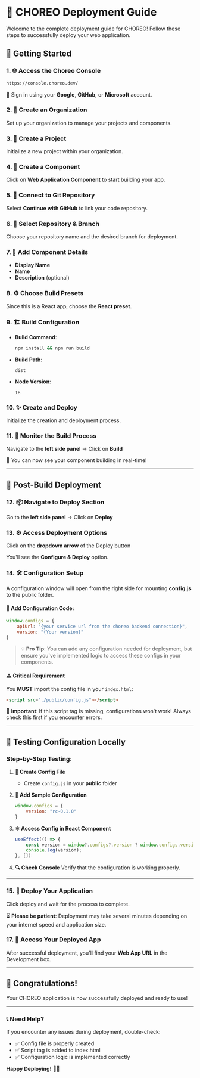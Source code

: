 # 🚀 CHOREO Deployment Guide

Welcome to the complete deployment guide for CHOREO! Follow these steps to successfully deploy your web application.

## 🎯 Getting Started

### 1. 🌐 Access the Choreo Console
```bash
https://console.choreo.dev/
```
🔑 Sign in using your **Google**, **GitHub**, or **Microsoft** account.

### 2. 🏢 Create an Organization
Set up your organization to manage your projects and components.

### 3. 📁 Create a Project
Initialize a new project within your organization.

### 4. 🧩 Create a Component
Click on **Web Application Component** to start building your app.

### 5. 🔗 Connect to Git Repository
Select **Continue with GitHub** to link your code repository.

### 6. 📂 Select Repository & Branch
Choose your repository name and the desired branch for deployment.

### 7. 🧾 Add Component Details  
- **Display Name**  
- **Name**  
- **Description** (optional)

### 8. ⚙️ Choose Build Presets  
Since this is a React app, choose the **React preset**.

### 9. 🏗️ Build Configuration  
- **Build Command**:  
  ```bash
  npm install && npm run build
  ```
- **Build Path**:  
  ```
  dist
  ```
- **Node Version**:  
  ```
  18
  ```

### 10. ✨ Create and Deploy
Initialize the creation and deployment process.

### 11. 🔨 Monitor the Build Process
Navigate to the **left side panel** → Click on **Build**

🎉 You can now see your component building in real-time!

---

## 🚀 Post-Build Deployment

### 12. 📦 Navigate to Deploy Section
Go to the **left side panel** → Click on **Deploy**

### 13. ⚙️ Access Deployment Options
Click on the **dropdown arrow** of the Deploy button

You'll see the **Configure & Deploy** option.

### 14. 🛠️ Configuration Setup

A configuration window will open from the right side for mounting **config.js** to the public folder.

#### 📝 Add Configuration Code:
```javascript
window.configs = {
    apiUrl: "{your service url from the choreo backend connection}",
    version: "{Your version}"
}
```

> 💡 **Pro Tip**: You can add any configuration needed for deployment, but ensure you've implemented logic to access these configs in your components.

#### ⚠️ **Critical Requirement**
You **MUST** import the config file in your `index.html`:

```html
<script src="./public/config.js"></script>
```

🚨 **Important**: If this script tag is missing, configurations won't work! Always check this first if you encounter errors.

---

## 🧪 Testing Configuration Locally

### Step-by-Step Testing:

1. **📁 Create Config File**
   - Create `config.js` in your **public** folder

2. **📝 Add Sample Configuration**
   ```javascript
   window.configs = {
       version: "rc-0.1.0"
   }
   ```

3. **⚛️ Access Config in React Component**
   ```javascript
   useEffect(() => {
       const version = window?.configs?.version ? window.configs.version : "v1";
       console.log(version);
   }, [])
   ```

4. **🔍 Check Console**
   Verify that the configuration is working properly.

---

### 15. 🚀 Deploy Your Application
Click deploy and wait for the process to complete.

⏳ **Please be patient**: Deployment may take several minutes depending on your internet speed and application size.

### 17. 🎉 Access Your Deployed App
After successful deployment, you'll find your **Web App URL** in the Development box.

---

## 🎊 Congratulations!

Your CHOREO application is now successfully deployed and ready to use!

---

### 📞 Need Help?
If you encounter any issues during deployment, double-check:
- ✅ Config file is properly created
- ✅ Script tag is added to index.html
- ✅ Configuration logic is implemented correctly

**Happy Deploying!** 🚀✨
